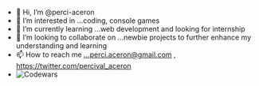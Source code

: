- 👋 Hi, I’m @perci-aceron
- 👀 I’m interested in ...coding, console games
- 🌱 I’m currently learning ...web development and looking for internship 
- 💞️ I’m looking to collaborate on ...newbie projects to further enhance my understanding and learning
- 📫 How to reach me ...perci.aceron@gmail.com , https://twitter.com/percival_aceron
- ![Codewars](https://github.r2v.ch/codewars?user=perci-aceron&top_languages=true&hide_clan=true)
<!---
perci-aceron/perci-aceron is a ✨ special ✨ repository because its `README.md` (this file) appears on your GitHub profile.
You can click the Preview link to take a look at your changes.
--->

